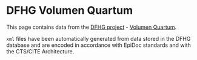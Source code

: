 # DFHG Volumen Quartum

This page contains data from the [DFHG project](http://www.dfhg-project.org/) - [Volumen Quartum](http://www.dfhg-project.org/DFHG/index.php?volume=Volumen%20quartum).

`xml` files have been automatically generated from data stored in the DFHG database and are encoded in accordance with EpiDoc standards and with the CTS/CITE Architecture.
